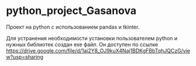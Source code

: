# python_project_Gasanova
Проект на python с использованием pandas и tkinter.

Для устранения необходимости установки пользователем python и нужных библиотек создан exe файл. Он доступен по ссылке https://drive.google.com/file/d/1aj2Y8_OJ9kuX4Naj1BDKgFBbTqhJQCzG/view?usp=sharing
